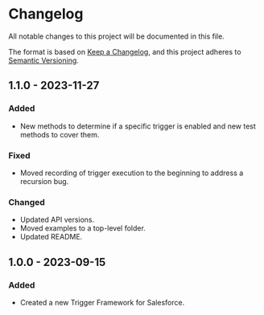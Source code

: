 # Changelog

All notable changes to this project will be documented in this file.

The format is based on [Keep a Changelog](https://keepachangelog.com/en/1.0.0/),
and this project adheres to [Semantic Versioning](https://semver.org/spec/v2.0.0.html).

## 1.1.0 - 2023-11-27
### Added
- New methods to determine if a specific trigger is enabled and new test methods to cover them.

### Fixed
- Moved recording of trigger execution to the beginning to address a recursion bug.

### Changed
- Updated API versions.
- Moved examples to a top-level folder.
- Updated README.

## 1.0.0 - 2023-09-15
### Added
- Created a new Trigger Framework for Salesforce.